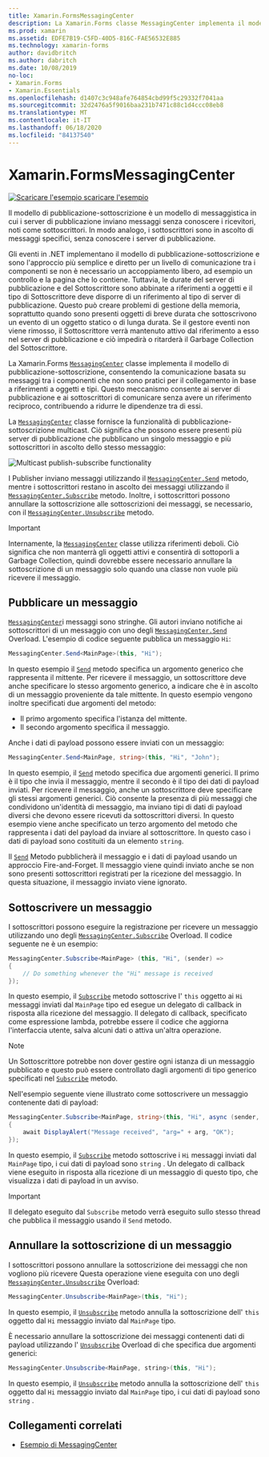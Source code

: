 ```yaml
---
title: Xamarin.FormsMessagingCenter
description: La Xamarin.Forms classe MessagingCenter implementa il modello di pubblicazione-sottoscrizione, consentendo la comunicazione basata su messaggi tra i componenti che non sono pratici per il collegamento per riferimento a oggetti e tipi.
ms.prod: xamarin
ms.assetid: EDFE7B19-C5FD-40D5-816C-FAE56532E885
ms.technology: xamarin-forms
author: davidbritch
ms.author: dabritch
ms.date: 10/08/2019
no-loc:
- Xamarin.Forms
- Xamarin.Essentials
ms.openlocfilehash: d1407c3c948afe764854cbd99f5c29332f7041aa
ms.sourcegitcommit: 32d2476a5f9016baa231b7471c88c1d4ccc08eb8
ms.translationtype: MT
ms.contentlocale: it-IT
ms.lasthandoff: 06/18/2020
ms.locfileid: "84137540"
---
```

# <a name="xamarinforms-messagingcenter"></a>Xamarin.FormsMessagingCenter

[![Scaricare ](~/media/shared/download.png) l'esempio scaricare l'esempio](https://docs.microsoft.com/samples/xamarin/xamarin-forms-samples/usingmessagingcenter)

Il modello di pubblicazione-sottoscrizione è un modello di messaggistica in cui i server di pubblicazione inviano messaggi senza conoscere i ricevitori, noti come sottoscrittori. In modo analogo, i sottoscrittori sono in ascolto di messaggi specifici, senza conoscere i server di pubblicazione.

Gli eventi in .NET implementano il modello di pubblicazione-sottoscrizione e sono l'approccio più semplice e diretto per un livello di comunicazione tra i componenti se non è necessario un accoppiamento libero, ad esempio un controllo e la pagina che lo contiene. Tuttavia, le durate del server di pubblicazione e del Sottoscrittore sono abbinate a riferimenti a oggetti e il tipo di Sottoscrittore deve disporre di un riferimento al tipo di server di pubblicazione. Questo può creare problemi di gestione della memoria, soprattutto quando sono presenti oggetti di breve durata che sottoscrivono un evento di un oggetto statico o di lunga durata. Se il gestore eventi non viene rimosso, il Sottoscrittore verrà mantenuto attivo dal riferimento a esso nel server di pubblicazione e ciò impedirà o ritarderà il Garbage Collection del Sottoscrittore.

La Xamarin.Forms [`MessagingCenter`](xref:Xamarin.Forms.MessagingCenter) classe implementa il modello di pubblicazione-sottoscrizione, consentendo la comunicazione basata su messaggi tra i componenti che non sono pratici per il collegamento in base a riferimenti a oggetti e tipi. Questo meccanismo consente ai server di pubblicazione e ai sottoscrittori di comunicare senza avere un riferimento reciproco, contribuendo a ridurre le dipendenze tra di essi.

La [`MessagingCenter`](xref:Xamarin.Forms.MessagingCenter) classe fornisce la funzionalità di pubblicazione-sottoscrizione multicast. Ciò significa che possono essere presenti più server di pubblicazione che pubblicano un singolo messaggio e più sottoscrittori in ascolto dello stesso messaggio:

![](messaging-center-images/messaging-center.png "Multicast publish-subscribe functionality")

I Publisher inviano messaggi utilizzando il [`MessagingCenter.Send`](xref:Xamarin.Forms.MessagingCenter.Send*) metodo, mentre i sottoscrittori restano in ascolto dei messaggi utilizzando il [`MessagingCenter.Subscribe`](xref:Xamarin.Forms.MessagingCenter.Subscribe*) metodo. Inoltre, i sottoscrittori possono annullare la sottoscrizione alle sottoscrizioni dei messaggi, se necessario, con il [`MessagingCenter.Unsubscribe`](xref:Xamarin.Forms.MessagingCenter.Unsubscribe*) metodo.

> [!IMPORTANT]
> Internamente, la [`MessagingCenter`](xref:Xamarin.Forms.MessagingCenter) classe utilizza riferimenti deboli. Ciò significa che non manterrà gli oggetti attivi e consentirà di sottoporli a Garbage Collection, quindi dovrebbe essere necessario annullare la sottoscrizione di un messaggio solo quando una classe non vuole più ricevere il messaggio.

## <a name="publish-a-message"></a>Pubblicare un messaggio

[`MessagingCenter`](xref:Xamarin.Forms.MessagingCenter)i messaggi sono stringhe. Gli autori inviano notifiche ai sottoscrittori di un messaggio con uno degli [`MessagingCenter.Send`](xref:Xamarin.Forms.MessagingCenter.Send*) Overload. L'esempio di codice seguente pubblica un messaggio `Hi`:

```csharp
MessagingCenter.Send<MainPage>(this, "Hi");
```

In questo esempio il [`Send`](xref:Xamarin.Forms.MessagingCenter.Send*) metodo specifica un argomento generico che rappresenta il mittente. Per ricevere il messaggio, un sottoscrittore deve anche specificare lo stesso argomento generico, a indicare che è in ascolto di un messaggio proveniente da tale mittente. In questo esempio vengono inoltre specificati due argomenti del metodo:

- Il primo argomento specifica l'istanza del mittente.
- Il secondo argomento specifica il messaggio.

Anche i dati di payload possono essere inviati con un messaggio:

```csharp
MessagingCenter.Send<MainPage, string>(this, "Hi", "John");
```

In questo esempio, il [`Send`](xref:Xamarin.Forms.MessagingCenter.Send*) metodo specifica due argomenti generici. Il primo è il tipo che invia il messaggio, mentre il secondo è il tipo dei dati di payload inviati. Per ricevere il messaggio, anche un sottoscrittore deve specificare gli stessi argomenti generici. Ciò consente la presenza di più messaggi che condividono un'identità di messaggio, ma inviano tipi di dati di payload diversi che devono essere ricevuti da sottoscrittori diversi. In questo esempio viene anche specificato un terzo argomento del metodo che rappresenta i dati del payload da inviare al sottoscrittore. In questo caso i dati di payload sono costituiti da un elemento `string`.

Il [`Send`](xref:Xamarin.Forms.MessagingCenter.Send*) Metodo pubblicherà il messaggio e i dati di payload usando un approccio Fire-and-Forget. Il messaggio viene quindi inviato anche se non sono presenti sottoscrittori registrati per la ricezione del messaggio. In questa situazione, il messaggio inviato viene ignorato.

## <a name="subscribe-to-a-message"></a>Sottoscrivere un messaggio

I sottoscrittori possono eseguire la registrazione per ricevere un messaggio utilizzando uno degli [`MessagingCenter.Subscribe`](xref:Xamarin.Forms.MessagingCenter.Subscribe*) Overload. Il codice seguente ne è un esempio:

```csharp
MessagingCenter.Subscribe<MainPage> (this, "Hi", (sender) =>
{
    // Do something whenever the "Hi" message is received
});
```

In questo esempio, il [`Subscribe`](xref:Xamarin.Forms.MessagingCenter.Subscribe*) metodo sottoscrive l' `this` oggetto ai `Hi` messaggi inviati dal `MainPage` tipo ed esegue un delegato di callback in risposta alla ricezione del messaggio. Il delegato di callback, specificato come espressione lambda, potrebbe essere il codice che aggiorna l'interfaccia utente, salva alcuni dati o attiva un'altra operazione.

> [!NOTE]
> Un Sottoscrittore potrebbe non dover gestire ogni istanza di un messaggio pubblicato e questo può essere controllato dagli argomenti di tipo generico specificati nel [`Subscribe`](xref:Xamarin.Forms.MessagingCenter.Subscribe*) metodo.

Nell'esempio seguente viene illustrato come sottoscrivere un messaggio contenente dati di payload:

```csharp
MessagingCenter.Subscribe<MainPage, string>(this, "Hi", async (sender, arg) =>
{
    await DisplayAlert("Message received", "arg=" + arg, "OK");
});
```

In questo esempio, il [`Subscribe`](xref:Xamarin.Forms.MessagingCenter.Subscribe*) metodo sottoscrive i `Hi` messaggi inviati dal `MainPage` tipo, i cui dati di payload sono `string` . Un delegato di callback viene eseguito in risposta alla ricezione di un messaggio di questo tipo, che visualizza i dati di payload in un avviso.

> [!IMPORTANT]
> Il delegato eseguito dal `Subscribe` metodo verrà eseguito sullo stesso thread che pubblica il messaggio usando il `Send` metodo.

## <a name="unsubscribe-from-a-message"></a>Annullare la sottoscrizione di un messaggio

I sottoscrittori possono annullare la sottoscrizione dei messaggi che non vogliono più ricevere Questa operazione viene eseguita con uno degli [`MessagingCenter.Unsubscribe`](xref:Xamarin.Forms.MessagingCenter.Unsubscribe*) Overload:

```csharp
MessagingCenter.Unsubscribe<MainPage>(this, "Hi");
```

In questo esempio, il [`Unsubscribe`](xref:Xamarin.Forms.MessagingCenter.Unsubscribe*) metodo annulla la sottoscrizione dell' `this` oggetto dal `Hi` messaggio inviato dal `MainPage` tipo.

È necessario annullare la sottoscrizione dei messaggi contenenti dati di payload utilizzando l' [`Unsubscribe`](xref:Xamarin.Forms.MessagingCenter.Unsubscribe*) Overload di che specifica due argomenti generici:

```csharp
MessagingCenter.Unsubscribe<MainPage, string>(this, "Hi");
```

In questo esempio, il [`Unsubscribe`](xref:Xamarin.Forms.MessagingCenter.Unsubscribe*) metodo annulla la sottoscrizione dell' `this` oggetto dal `Hi` messaggio inviato dal `MainPage` tipo, i cui dati di payload sono `string` .

## <a name="related-links"></a>Collegamenti correlati

- [Esempio di MessagingCenter](https://docs.microsoft.com/samples/xamarin/xamarin-forms-samples/usingmessagingcenter)
